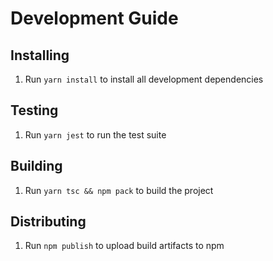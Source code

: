 # Development Guide

## Installing

1. Run `yarn install` to install all development dependencies

## Testing

1. Run `yarn jest` to run the test suite

## Building

1. Run `yarn tsc && npm pack` to build the project

## Distributing

1. Run `npm publish` to upload build artifacts to npm
